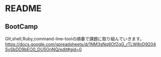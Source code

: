 # README
## BootCamp
GIt,shell,Ruby,command-line-toolの順番で課題に取り組んでいきます。
https://docs.google.com/spreadsheets/d/1NM3sNq6OfZqG_rTLW8nD9204SySbDD9bEO0_DU5OnNQ/edit#gid=0
 
